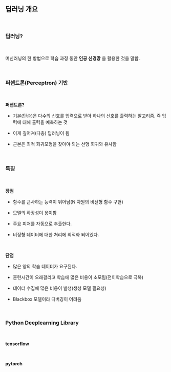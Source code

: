 


## 딥러닝 개요

<br>

### 딥러닝?

<br>

머신러닝의 한 방법으로 학습 과정 동안 **인공 신경망** 을 활용한 것을 말함.


<br>

### 퍼셉트론(Perceptron) 기반

<br>

**퍼셉트론?**

- 기본(단순)은 다수의 신호를 입력으로 받아 하나의 신호를 출력하는 알고리즘. 즉 입력에 대해 출력을 예측하는 것

- 이게 깊어져(다층) 딥러닝이 됨

- 근본은 최적 회귀모형을 찾아야 되는 선형 회귀와 유사함

<br>


### 특징

<br>

**장점**

- 함수를 근사하는 능력이 뛰어남(N 차원의 비선형 함수 구현)

- 모델의 확장성이 용이함

- 주요 피쳐를 자동으로 추출한다.

- 비정형 데이터에 대한 처리에 최적화 되어있다.


<br>

**단점**

- 많은 양의 학습 데이터가 요구된다.

- 훈련시간이 오래걸리고 학습에 많은 비용이 소모됨(전이학습으로 극복)

- 데이터 수집에 많은 비용이 발생(생성 모델 필요성)

- Blackbox 모델이라 디버깅이 어려움















<br>


### Python Deeplearning Library

<br>

**tensorflow**

<br>

**pytorch**




